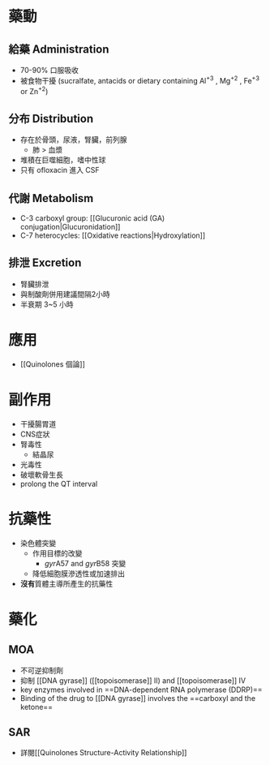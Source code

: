 # 藥動
## 給藥 Administration
- 70-90% 口服吸收
- 被食物干擾 (sucralfate, antacids or dietary containing Al<sup>+3</sup> , Mg<sup>+2</sup> , Fe<sup>+3</sup> or Zn<sup>+2</sup>)
## 分布 Distribution
- 存在於骨頭，尿液，腎臟，前列腺
	- 肺 > 血漿
- 堆積在巨噬細胞，嗜中性球
- 只有 ofloxacin 進入 CSF
## 代謝 Metabolism
- C-3 carboxyl group: [[Glucuronic acid (GA) conjugation|Glucuronidation]]
- C-7 heterocycles: [[Oxidative reactions​|Hydroxylation]]
## 排泄 Excretion
- 腎臟排泄
- 與制酸劑併用建議間隔2小時
- 半衰期 3~5 小時
# 應用
- [[Quinolones 個論]] 
# 副作用
- 干擾腸胃道
- CNS症狀
- 腎毒性
	- 結晶尿
- 光毒性
- 破壞軟骨生長
- prolong the QT interval
# 抗藥性
- 染色體突變
	- 作用目標的改變
		- *gyr*A57 and *gyr*B58 突變
	- 降低細胞膜滲透性或加速排出
- **沒有**質體主導所產生的抗藥性
# 藥化
## MOA
- 不可逆抑制劑
- 抑制 [[DNA gyrase]] ([[topoisomerase]] II) and [[topoisomerase]] IV 
- key enzymes involved in ==DNA-dependent RNA polymerase (DDRP)==
- Binding of the drug to [[DNA gyrase]] involves the ==carboxyl and the ketone==
## SAR
- 詳閱[[Quinolones Structure-Activity Relationship]]
